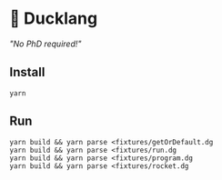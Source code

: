# 🐥 Ducklang

*"No PhD required!"*

## Install
```shell script
yarn
```

## Run
```shell script
yarn build && yarn parse <fixtures/getOrDefault.dg
yarn build && yarn parse <fixtures/run.dg
yarn build && yarn parse <fixtures/program.dg
yarn build && yarn parse <fixtures/rocket.dg
```
